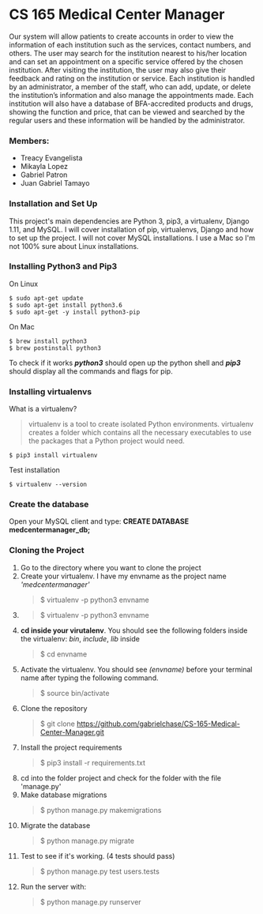 # CS 165 Medical Center Manager
Our system will allow patients to create accounts in order to view the information of each institution such as the services, contact numbers, and others. The user may search for the institution nearest to his/her location and can set an appointment on a specific service offered by the chosen institution. After visiting the institution, the user may also give their feedback and rating on the institution or service. Each institution is handled by an administrator, a member of the staff, who can add, update, or delete the institution’s information and also manage the appointments made. Each institution will also have a database of BFA-accredited products and drugs, showing the function and price, that can be viewed and searched by the regular users and these information will be handled by the administrator.

### Members:
  - Treacy Evangelista
  - Mikayla Lopez
  - Gabriel Patron
  - Juan Gabriel Tamayo
  
### Installation and Set Up

This project's main dependencies are Python 3, pip3, a virtualenv, Django 1.11, and MySQL.
I will cover installation of pip, virtualenvs, Django and how to set up the project. I will not cover MySQL installations. I use a Mac so I'm not 100% sure about Linux installations.

### Installing Python3 and Pip3
On Linux

    $ sudo apt-get update
    $ sudo apt-get install python3.6
    $ sudo apt-get -y install python3-pip
    
On Mac
    
    $ brew install python3
    $ brew postinstall python3
    
To check if it works **_python3_** should open up the python shell and **_pip3_** should display all the commands and flags for pip.

### Installing virtualenvs
What is a virtualenv?
> virtualenv is a tool to create isolated Python environments. virtualenv  creates a folder which contains all the necessary executables to use the          packages that a Python project would need.

    $ pip3 install virtualenv
    
Test installation
    
    $ virtualenv --version
    
### Create the database
Open your MySQL client and type: **CREATE DATABASE medcentermanager_db;**

### Cloning the Project
1. Go to the directory where you want to clone the project
2. Create your virtualenv. I have my envname as the project name _'medcentermanager'_
    > $ virtualenv -p python3 envname
3. 
    > $ virtualenv -p python3 envname
4. **cd inside your virutalenv**. You should see the following folders inside the virtualenv: _bin_, _include_, _lib_ inside
    > $ cd envname
5. Activate the virtualenv. You should see _(envname)_ before your terminal name after typing the following command.
    > $ source bin/activate
6. Clone the repository
    > $ git clone https://github.com/gabrielchase/CS-165-Medical-Center-Manager.git
7. Install the project requirements
    > $ pip3 install -r requirements.txt
8. cd into the folder project and check for the folder with the file 'manage.py'
9. Make database migrations
    > $ python manage.py makemigrations
10. Migrate the database
    > $ python manage.py migrate
11. Test to see if it's working. (4 tests should pass)
    > $ python manage.py test users.tests
12. Run the server with:
    > $ python manage.py runserver
